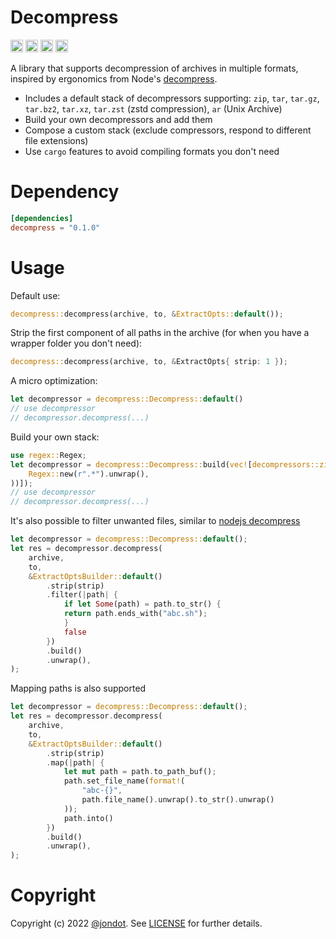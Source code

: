 
# Decompress

[<img alt="github" src="https://img.shields.io/badge/github-rusty_ferris_club/decompress-8dagcb?style=for-the-badge&labelColor=555555&logo=github" height="20">](https://github.com/rusty-ferris-club/decompress)
[<img alt="crates.io" src="https://img.shields.io/crates/v/decompress.svg?style=for-the-badge&color=fc8d62&logo=rust" height="20">](https://crates.io/crates/decompress)
[<img alt="docs.rs" src="https://img.shields.io/badge/docs.rs-decompress-66c2a5?style=for-the-badge&labelColor=555555&logo=docs.rs" height="20">](https://docs.rs/decompress)
[<img alt="build status" src="https://img.shields.io/github/workflow/status/rusty-ferris-club/decompress/Build/master?style=for-the-badge" height="20">](https://github.com/rusty-ferris-club/decompress/actions?query=branch%3Amaster)

A library that supports decompression of archives in multiple formats, inspired by ergonomics from Node's [decompress](https://github.com/kevva/decompress).

* Includes a default stack of decompressors supporting: `zip`, `tar`, `tar.gz`, `tar.bz2`, `tar.xz`, `tar.zst` (zstd compression), `ar` (Unix Archive)
* Build your own decompressors and add them
* Compose a custom stack (exclude compressors, respond to different file extensions)
* Use `cargo` features to avoid compiling formats you don't need

# Dependency

```toml
[dependencies]
decompress = "0.1.0"
```


# Usage

Default use:

```rust
decompress::decompress(archive, to, &ExtractOpts::default());
```

Strip the first component of all paths in the archive (for when you have a wrapper folder you don't need):

```rust
decompress::decompress(archive, to, &ExtractOpts{ strip: 1 });
```

A micro optimization:

```rust
let decompressor = decompress::Decompress::default()
// use decompressor
// decompressor.decompress(...)
```

Build your own stack:

```rust
use regex::Regex;
let decompressor = decompress::Decompress::build(vec![decompressors::zip::Zip::build(Some(
    Regex::new(r".*").unwrap(),
))]);
// use decompressor
// decompressor.decompress(...)
```

It's also possible to filter unwanted files, similar to [nodejs decompress](https://github.com/kevva/decompress)
```rust
let decompressor = decompress::Decompress::default();
let res = decompressor.decompress(
    archive,
    to,
    &ExtractOptsBuilder::default()
        .strip(strip)
        .filter(|path| {
            if let Some(path) = path.to_str() {
            return path.ends_with("abc.sh");
            }
            false
        })
        .build()
        .unwrap(),
);
```

Mapping paths is also supported
```rust
let decompressor = decompress::Decompress::default();
let res = decompressor.decompress(
    archive,
    to,
    &ExtractOptsBuilder::default()
        .strip(strip)
        .map(|path| {
            let mut path = path.to_path_buf();
            path.set_file_name(format!(
                "abc-{}",
                path.file_name().unwrap().to_str().unwrap()
            ));
            path.into()
        })
        .build()
        .unwrap(),
);
```


# Copyright

Copyright (c) 2022 [@jondot](http://twitter.com/jondot). See [LICENSE](LICENSE.txt) for further details.
